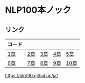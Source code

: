 # NLP100本ノック

## リンク
| コード       |              |                        |                        |                        |
| ------------ | ------------ | ---------------------- | ---------------------- | ---------------------- |
| [1章](./01)  | [2章](./02)  | [3章](./03/ch03.ipynb) | [4章](./04/ch04.ipynb) | [5章](./05/ch05.ipynb) |
| [6章](./06/) | [7章](./07/) | [8章](./08/)           | [9章](./09/)           | [10章](./10/)          |



https://nlp100.github.io/ja/